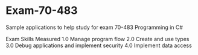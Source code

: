 Exam-70-483
===========

Sample applications to help study for exam 70-483 Programming in C#

Exam Skills Measured
1.0 Manage program flow
2.0 Create and use types
3.0 Debug applications and implement security
4.0 Implement data access
